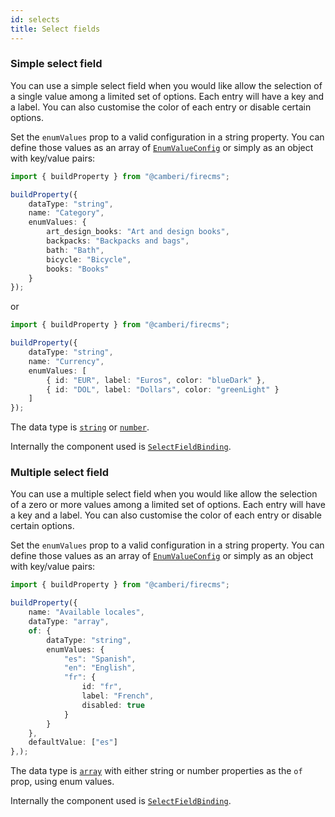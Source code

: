 ```yaml
---
id: selects 
title: Select fields
---
```


### Simple select field

You can use a simple select field when you would like allow the selection of a
single value among a limited set of options. Each entry will have a key and a
label. You can also customise the color of each entry or disable certain options.

Set the `enumValues` prop to a valid configuration in a string property. You can
define those values as an array
of [`EnumValueConfig`](../../api/interfaces/EnumValueConfig)
or simply as an object with key/value pairs:

```typescript jsx
import { buildProperty } from "@camberi/firecms";

buildProperty({
    dataType: "string",
    name: "Category",
    enumValues: {
        art_design_books: "Art and design books",
        backpacks: "Backpacks and bags",
        bath: "Bath",
        bicycle: "Bicycle",
        books: "Books"
    }
});
```

or

```typescript jsx
import { buildProperty } from "@camberi/firecms";

buildProperty({
    dataType: "string",
    name: "Currency",
    enumValues: [
        { id: "EUR", label: "Euros", color: "blueDark" },
        { id: "DOL", label: "Dollars", color: "greenLight" }
    ]
});
```

The data type is [`string`](../config/string) or [`number`](../config/number).

Internally the component used
is [`SelectFieldBinding`](../../api/functions/SelectFieldBinding).


### Multiple select field

You can use a multiple select field when you would like allow the selection of a
zero or more values among a limited set of options. Each entry will have a key
and a label. You can also customise the color of each entry or disable certain options.

Set the `enumValues` prop to a valid configuration in a string property. You can
define those values as an array
of [`EnumValueConfig`](../../api/interfaces/EnumValueConfig)
or simply as an object with key/value pairs:

```typescript jsx
import { buildProperty } from "@camberi/firecms";

buildProperty({
    name: "Available locales",
    dataType: "array",
    of: {
        dataType: "string",
        enumValues: {
            "es": "Spanish",
            "en": "English",
            "fr": {
                id: "fr",
                label: "French",
                disabled: true
            }
        }
    },
    defaultValue: ["es"]
},);
```

The data type is [`array`](../config/array) with either string or number
properties as the `of` prop, using enum values. 

Internally the component used
is [`SelectFieldBinding`](../../api/functions/SelectFieldBinding).

